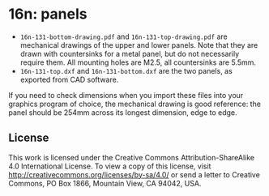 # 16n: panels

* `16n-131-bottom-drawing.pdf` and `16n-131-top-drawing.pdf` are mechanical drawings of the upper and lower panels. Note that they are drawn with countersinks for a metal panel, but do not necessarily require them. All mounting holes are M2.5, all countersinks are 5.5mm.
* `16n-131-top.dxf` and `16n-131-bottom.dxf` are the two panels, as exported from CAD software.

If you need to check dimensions when you import these files into your graphics program of choice, the mechanical drawing is good reference: the panel should be 254mm across its longest dimension, edge to edge.

## License

This work is licensed under the Creative Commons Attribution-ShareAlike 4.0 International License. To view a copy of this license, visit http://creativecommons.org/licenses/by-sa/4.0/ or send a letter to Creative Commons, PO Box 1866, Mountain View, CA 94042, USA.